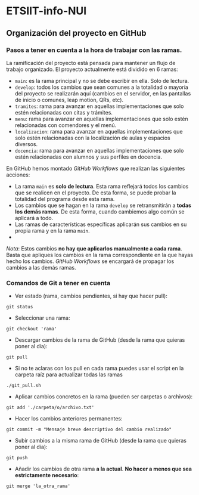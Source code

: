 # ETSIIT-info-NUI
## Organización del proyecto en GitHub
### Pasos a tener en cuenta a la hora de trabajar con las ramas.

La ramificación del proyecto está pensada para mantener un flujo de trabajo organizado. 
El proyecto actualmente está dividido en 6 ramas:

 - `main`: es la rama principal y no se debe escribir en ella. Solo de lectura.
 - `develop`: todos los cambios que sean comunes a la totalidad o mayoría del proyecto se realizarán aquí (cambios en el servidor, en las pantallas de inicio o comunes, leap motion, QRs, etc).
 - `tramites`: rama para avanzar en aquellas implementaciones que solo estén relacionadas con citas y trámites.
 - `menu`: rama para avanzar en aquellas implementaciones que solo estén relacionadas con comendores y el menú.
 - `localizacion`: rama para avanzar en aquellas implementaciones que solo estén relacionadas con la localización de aulas y espacios diversos.
 - `docencia`: rama para avanzar en aquellas implementaciones que solo estén relacionadas con alumnos y sus perfiles en docencia.

En GitHub hemos montado *GitHub Workflows* que realizan las siguientes acciones:

 - La rama `main` es **solo de lectura**. Esta rama reflejará todos los cambios que se realicen en el proyecto. De esta forma, se puede probar la totalidad del programa desde esta rama.
 - Los cambios que se hagan en la rama `develop` se retransmitirán a **todas los demás ramas**. De esta forma, cuando cambiemos algo común se aplicará a todo.
 - Las ramas de características específicas aplicarán sus cambios en su propia rama y en la rama `main`.
 - 
*Nota*: Estos cambios **no hay que aplicarlos manualmente a cada rama**. Basta que apliques los cambios en la rama correspondiente en la que hayas hecho los cambios. *GitHub Workflows* se encargará de propagar los cambios a las demás ramas.

### Comandos de Git a tener en cuenta

 - Ver estado (rama, cambios pendientes, si hay que hacer pull):
```shell
git status
```
 - Seleccionar una rama:
```shell
git checkout 'rama'
```
 - Descargar cambios de la rama de GitHub (desde la rama que quieras poner al día):
```shell
git pull
```
 - Si no te aclaras con los pull en cada rama puedes usar el script en la carpeta raíz para actualizar todas las ramas
```shell
./git_pull.sh
```
 - Aplicar cambios concretos en la rama (pueden ser carpetas o archivos):
```shell
git add './carpeta/o/archivo.txt'
```
 - Hacer los cambios anteriores permanentes:
```shell
git commit -m "Mensaje breve descriptivo del cambio realizado"
```
 - Subir cambios a la misma rama de GitHub (desde la rama que quieras poner al día):
```shell
git push
```
 - Añadir los cambios de otra rama **a la actual**. **No hacer a menos que sea estrictamente necesario**:
```shell
git merge 'la_otra_rama'
```
